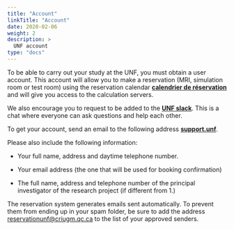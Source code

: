 ```yaml
---
title: "Account"
linkTitle: "Account"
date: 2020-02-06
weight: 2
description: >
  UNF account
type: "docs"
---
```


To be able to carry out your study at the UNF, you must obtain a user account. This account will allow you to make a reservation (MRI, simulation room or test room) using the reservation calendar __[calendrier de réservation](https://reservation.unf-montreal.ca/Web/dashboard.php)__ and will give you access to the calculation servers.

We also encourage you to request to be added to the __[UNF slack](https://mic-unf.slack.com/)__. This is a chat where everyone can ask questions and help each other.

To get your account, send an email to the following address __[support.unf](mailto:support.unf@criugm.qc.ca?subject=Inscription-Serveurs_UNF)__.

Please also include the following information:

* Your full name, address and daytime telephone number.

* Your email address (the one that will be used for booking confirmation)

* The full name, address and telephone number of the principal investigator of the research project (if different from 1.)

The reservation system generates emails sent automatically. To prevent them from ending up in your spam folder, be sure to add the address reservationunf@criugm.qc.ca to the list of your approved senders.
